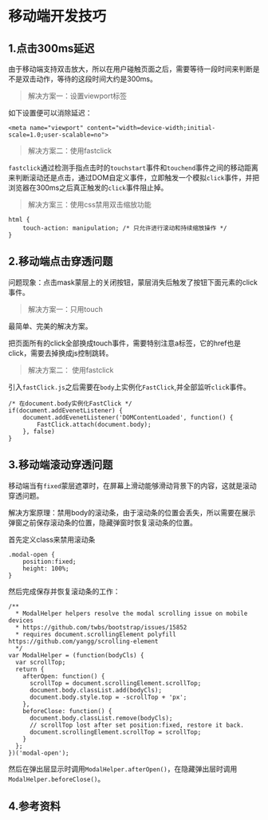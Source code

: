 # 移动端开发技巧

## 1.点击300ms延迟

由于移动端支持双击放大，所以在用户碰触页面之后，需要等待一段时间来判断是不是双击动作，等待的这段时间大约是300ms。

> 解决方案一：设置viewport标签

如下设置便可以消除延迟：

```
<meta name="viewport" content="width=device-width;initial-scale=1.0;user-scalable=no">
```

> 解决方案二：使用fastclick

`fastclick`通过检测手指点击时的`touchstart`事件和`touchend`事件之间的移动距离来判断滚动还是点击，通过DOM自定义事件，立即触发一个模拟`click`事件，并把浏览器在300ms之后真正触发的`click`事件阻止掉。

> 解决方案三：使用css禁用双击缩放功能

```
html {
    touch-action: manipulation; /* 只允许进行滚动和持续缩放操作 */
}
```

## 2.移动端点击穿透问题

问题现象：点击mask蒙层上的关闭按钮，蒙层消失后触发了按钮下面元素的click事件。

> 解决方案一：只用touch

最简单、完美的解决方案。

把页面所有的click全部换成touch事件，需要特别注意a标签，它的href也是click，需要去掉换成js控制跳转。

> 解决方案二： 使用fastclick

引入`fastClick.js`之后需要在`body`上实例化`FastClick`,并全部监听`clic`k事件。

```
/* 在document.body实例化FastClick */
if(document.addEvenetListener) {
    document.addEvenetListener('DOMContentLoaded', function() {
        FastClick.attach(document.body);
    }, false)
}
```

## 3.移动端滚动穿透问题

移动端当有`fixed`蒙层遮罩时，在屏幕上滑动能够滑动背景下的内容，这就是滚动穿透问题。

解决方案原理：禁用body的滚动条，由于滚动条的位置会丢失，所以需要在展示弹窗之前保存滚动条的位置，隐藏弹窗时恢复滚动条的位置。

首先定义class来禁用滚动条

```
.modal-open {
    position:fixed;
    height: 100%;
}
```

然后完成保存并恢复滚动条的工作：

```
/**
  * ModalHelper helpers resolve the modal scrolling issue on mobile devices
  * https://github.com/twbs/bootstrap/issues/15852
  * requires document.scrollingElement polyfill https://github.com/yangg/scrolling-element
  */
var ModalHelper = (function(bodyCls) {
  var scrollTop;
  return {
    afterOpen: function() {
      scrollTop = document.scrollingElement.scrollTop;
      document.body.classList.add(bodyCls);
      document.body.style.top = -scrollTop + 'px';
    },
    beforeClose: function() {
      document.body.classList.remove(bodyCls);
      // scrollTop lost after set position:fixed, restore it back.
      document.scrollingElement.scrollTop = scrollTop;
    }
  };
})('modal-open');
```

然后在弹出层显示时调用`ModalHelper.afterOpen()`，在隐藏弹出层时调用`ModalHelper.beforeClose()`。

## 4.参考资料
